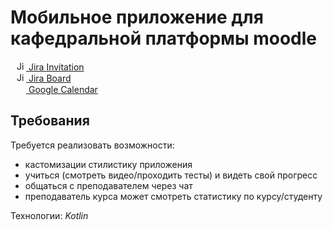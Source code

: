 #  Мобильное приложение для кафедральной платформы moodle

<div>
  <a href="https://id.atlassian.com/invite/p/jira-software?id=NZvq9D7rREaxtU86oWmxVA">
  <img
    style="margin-left: 10px"
    alt="Jira"
    width="15px"
    src="https://cdn.worldvectorlogo.com/logos/jira-1.svg"
  />
  Jira Invitation
  </a>
</div>
<div>
  <a href="https://mse-android-app-for-moodle.atlassian.net/jira/software/projects/MAAFM/boards/1/backlog">
  <img
    style="margin-left: 10px"
    alt="Jira"
    width="15px"
    src="https://www.pinclipart.com/picdir/middle/37-375056_kanban-board-kanban-png-clipart.png"
  />
  Jira Board
  </a>
</div>
<div>
  <a href="https://calendar.google.com/calendar/u/0?cid=c2VoZzRua3RpMmxmdm8wZmljY2tkaGxzb2dAZ3JvdXAuY2FsZW5kYXIuZ29vZ2xlLmNvbQ">
  <img
    style="margin-left: 10px"
    width="15px"
    src="https://upload.wikimedia.org/wikipedia/commons/thumb/a/a9/Google_Calendar_icon.svg/246px-Google_Calendar_icon.svg.png"
  />
  Google Calendar
  </a>
</div>


## Требования

Требуется реализовать возможности:
- кастомизации стилистику приложения
- учиться (смотреть видео/проходить тесты) и видеть свой прогресс
- общаться с преподавателем через чат
- преподаватель курса может смотреть статистику по курсу/студенту

Технологии: *Kotlin*


